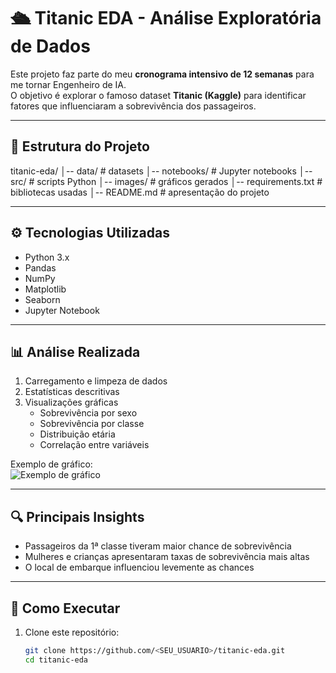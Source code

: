 # 🛳️ Titanic EDA - Análise Exploratória de Dados

Este projeto faz parte do meu **cronograma intensivo de 12 semanas** para me tornar Engenheiro de IA.  
O objetivo é explorar o famoso dataset **Titanic (Kaggle)** para identificar fatores que influenciaram a sobrevivência dos passageiros.

---

## 📂 Estrutura do Projeto

titanic-eda/
│-- data/ # datasets
│-- notebooks/ # Jupyter notebooks
│-- src/ # scripts Python
│-- images/ # gráficos gerados
│-- requirements.txt # bibliotecas usadas
│-- README.md # apresentação do projeto


---

## ⚙️ Tecnologias Utilizadas
- Python 3.x  
- Pandas  
- NumPy  
- Matplotlib  
- Seaborn  
- Jupyter Notebook  

---

## 📊 Análise Realizada
1. Carregamento e limpeza de dados  
2. Estatísticas descritivas  
3. Visualizações gráficas  
   - Sobrevivência por sexo  
   - Sobrevivência por classe  
   - Distribuição etária  
   - Correlação entre variáveis  

Exemplo de gráfico:  
![Exemplo de gráfico](images/survival_plot.png)

---

## 🔍 Principais Insights
- Passageiros da 1ª classe tiveram maior chance de sobrevivência  
- Mulheres e crianças apresentaram taxas de sobrevivência mais altas  
- O local de embarque influenciou levemente as chances  

---

## 🚀 Como Executar
1. Clone este repositório:  
   ```bash
   git clone https://github.com/<SEU_USUARIO>/titanic-eda.git
   cd titanic-eda
